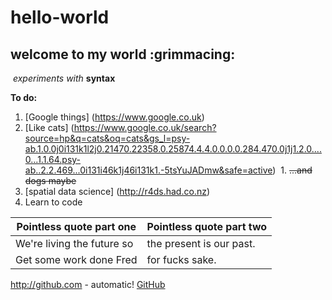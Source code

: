 # hello-world
## welcome to my world :grimmacing:
  *experiments with* **syntax**
  
__To do:__

1. [Google things] (https://www.google.co.uk)
  1. [Like cats] (https://www.google.co.uk/search?source=hp&q=cats&oq=cats&gs_l=psy-ab.1.0.0j0i131k1l2j0.21470.22358.0.25874.4.4.0.0.0.0.284.470.0j1j1.2.0....0...1.1.64.psy-ab..2.2.469...0i131i46k1j46i131k1.-5tsYuJADmw&safe=active)
   1. ~~...and dogs maybe~~
1. [spatial data science] (http://r4ds.had.co.nz)
1. Learn to code
 
 Pointless quote part one | Pointless quote part two
 -------------------------|-------------------------
 We're living the future so | the present is our past.
 Get some work done Fred | for fucks sake.

http://github.com - automatic!
[GitHub](http://github.com)
